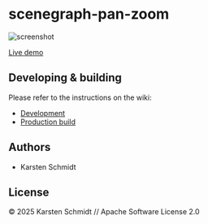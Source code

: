 # scenegraph-pan-zoom

![screenshot](https://raw.githubusercontent.com/thi-ng/umbrella/develop/assets/examples/scenegraph-pan-zoom.avif)

[Live demo](http://demo.thi.ng/umbrella/scenegraph-pan-zoom/)

## Developing & building

Please refer to the instructions on the wiki:

- [Development](https://github.com/thi-ng/umbrella/wiki/Development-mode-for-examples-using-thi.ng-meta%E2%80%90css)
- [Production build](https://github.com/thi-ng/umbrella/wiki/Example-build-instructions)

## Authors

- Karsten Schmidt

## License

&copy; 2025 Karsten Schmidt // Apache Software License 2.0
